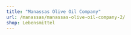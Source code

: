 ```yaml
---
title: "Manassas Olive Oil Company"
url: /manassas/manassas-olive-oil-company-2/
shop: Lebensmittel
---
```

